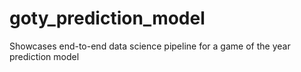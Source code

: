 # goty_prediction_model
Showcases end-to-end data science pipeline for a game of the year prediction model

